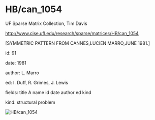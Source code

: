 # HB/can_1054

 UF Sparse Matrix Collection, Tim Davis

 http://www.cise.ufl.edu/research/sparse/matrices/HB/can_1054

 [SYMMETRIC PATTERN FROM CANNES,LUCIEN MARRO,JUNE 1981.]

 id: 91

 date: 1981

 author: L. Marro

 ed: I. Duff, R. Grimes, J. Lewis

 fields: title A name id date author ed kind

 kind: structural problem

![HB/can_1054](http://yifanhu.net/GALLERY/GRAPHS/GIF_SMALL/HB@can_1054.gif)

